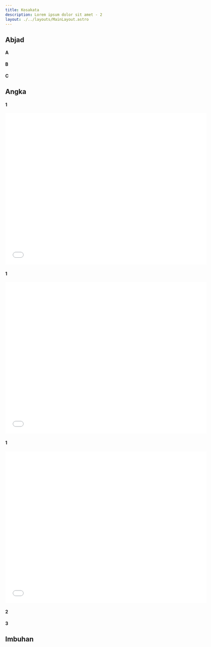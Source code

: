 ```yaml
---
title: Kosakata
description: Lorem ipsum dolor sit amet - 2
layout: ./../layouts/MainLayout.astro
---
```


## Abjad

#### A
#### B
#### C

## Angka

#### 1
<iframe
    width="640"
    height="480"
    src="/01.webm"
    frameborder="0"
    allowfullscreen>
</iframe>

#### 1
<iframe
    width="640"
    height="480"
    src="/01.webm"
    frameborder="0"
    allowfullscreen>
</iframe>

#### 1
<iframe
    width="640"
    height="480"
    src="/01.webm"
    frameborder="0"
    allowfullscreen>
</iframe>

#### 2
#### 3


## Imbuhan
